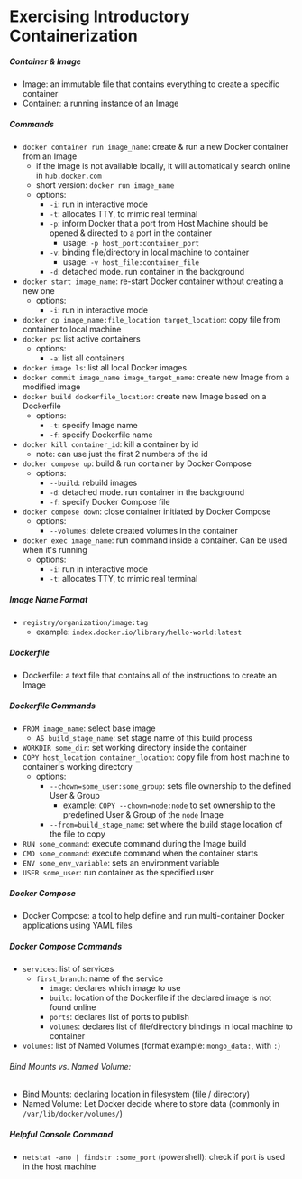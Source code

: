 # Exercising Introductory Containerization

##### Container & Image
- Image: an immutable file that contains everything to create a specific container
- Container: a running instance of an Image

##### Commands
- `docker container run image_name`: create & run a new Docker container from an Image
  - if the image is not available locally, it will automatically search online in `hub.docker.com`
  - short version: `docker run image_name`
  - options:
    - `-i`: run in interactive mode
    - `-t`: allocates TTY, to mimic real terminal
    - `-p`: inform Docker that a port from Host Machine should be opened & directed to a port in the container
      - usage: `-p host_port:container_port`
    - `-v`: binding file/directory in local machine to container
      - usage: `-v host_file:container_file`
    - `-d`: detached mode. run container in the background
- `docker start image_name`: re-start Docker container without creating a new one
  - options:
    - `-i`: run in interactive mode
- `docker cp image_name:file_location target_location`: copy file from container to local machine
- `docker ps`: list active containers
  - options:
    - `-a`: list all containers
- `docker image ls`: list all local Docker images
- `docker commit image_name image_target_name`: create new Image from a modified image
- `docker build dockerfile_location`: create new Image based on a Dockerfile
  - options:
    - `-t`: specify Image name
    - `-f`: specify Dockerfile name
- `docker kill container_id`: kill a container by id
  - note: can use just the first 2 numbers of the id
- `docker compose up`: build & run container by Docker Compose
  - options:
    - `--build`: rebuild images
    - `-d`: detached mode. run container in the background
    - `-f`: specify Docker Compose file
- `docker compose down`: close container initiated by Docker Compose
  - options:
    - `--volumes`: delete created volumes in the container
- `docker exec image_name`: run command inside a container. Can be used when it's running
  - options:
    - `-i`: run in interactive mode
    - `-t`: allocates TTY, to mimic real terminal
 
##### Image Name Format
- `registry/organization/image:tag`
  - example: `index.docker.io/library/hello-world:latest`

##### Dockerfile
- Dockerfile: a text file that contains all of the instructions to create an Image

##### Dockerfile Commands
- `FROM image_name`: select base image
  - `AS build_stage_name`: set stage name of this build process
- `WORKDIR some_dir`: set working directory inside the container
- `COPY host_location container_location`: copy file from host machine to container's working directory
  - options:
    - `--chown=some_user:some_group`: sets file ownership to the defined User & Group
      - example: `COPY --chown=node:node` to set ownership to the predefined User & Group of the `node` Image
    - `--from=build_stage_name`: set where the build stage location of the file to copy
- `RUN some_command`: execute command during the Image build
- `CMD some_command`: execute command when the container starts
- `ENV some_env_variable`: sets an environment variable
- `USER some_user`: run container as the specified user

##### Docker Compose
- Docker Compose: a tool to help define and run multi-container Docker applications using YAML files

##### Docker Compose Commands
- `services`: list of services
  - `first_branch`: name of the service
    - `image`: declares which image to use
    - `build`: location of the Dockerfile if the declared image is not found online
    - `ports`: declares list of ports to publish
    - `volumes`: declares list of file/directory bindings in local machine to container
- `volumes`: list of Named Volumes (format example: `mongo_data:`, with `:`)

###### Bind Mounts vs. Named Volume:
- Bind Mounts: declaring location in filesystem (file / directory)
- Named Volume: Let Docker decide where to store data (commonly in `/var/lib/docker/volumes/`)

##### Helpful Console Command
- `netstat -ano | findstr :some_port` (powershell): check if port is used in the host machine
